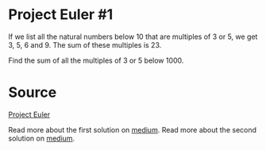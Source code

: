 # Project Euler #1
If we list all the natural numbers below 10 that are multiples of 3 or 5, we get 3, 5, 6 and 9.
The sum of these multiples is 23.

Find the sum of all the multiples of 3 or 5 below 1000.

# Source
[Project Euler](https:www.projecteuler.net)

Read more about the first solution on [medium](https://medium.com/@popflorin1705/javascript-coding-challenge-1-6d9c712963d2).
Read more about the second solution on [medium](https://medium.com/@popflorin1705/javascript-coding-challenge-1-follow-up-278dcc1e25c7).
